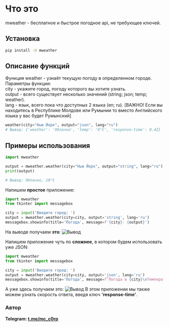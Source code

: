 # Что это

mweather - бесплатное и быстрое погодное api, не требующее ключей.

## Установка

```sh
pip install -U mweather
```

## Описание функций

Функция weather - узнаёт текущую погоду в определенном городе.  
Параметры функции:  
city - укажите город, погоду которого вы хотите узнать.  
output - всего существует несколько значений (string; json; temp; weather).  
lang - язык, всего пока что доступных 2 языка (en; ru). [ВАЖНО! Если вы находитесь в Республике Молдове или Румынии то вместо Английского языка у вас будет Румынский]  

```python
weather(city="Нью Йорк", output="json", lang="ru")
# Вывод: {'weather': 'Облачно', 'temp': '9°C', 'response-time': 0.42}
```

## Примеры использования

```python
import mweather

output = mweather.weather(city="Нью Йорк", output="string", lang="ru")
print(output)

# Вывод: Облачно, 10°C
```

Напишем **простое** приложение:

```python
import mweather
from tkinter import messagebox

city = input('Введите город: ')
output = mweather.weather(city=city, output='string', lang='ru')
messagebox.showinfo(title='Погода', message=f'{city}: {output}')
```
На выводе получаем **это**:
![Вывод](https://i.ibb.co/sbmk2KC/output-easy-app.png)

Напишем приложение чуть по **сложнее**, в котором будем использовать уже JSON:
```python
import mweather
from tkinter import messagebox

city = input('Введите город: ')
output = mweather.weather(city=city, output='json', lang='ru')
messagebox.showinfo(title='Погода', message=f'Погода в {city}\nТемпература: {output['temp']}.\nПогода: {output['weather']}.\nСкорость ответа: {output['response-time']}с.')
```
А уже здесь получаем это:
![Вывод](https://i.ibb.co/Hpz3TYd/output-hard-app.png)
В этом приложении мы также можем узнать скорость ответа, введя ключ **'response-time'**.

### Автор
**Telegram: [t.me/mc_c0rp](http://t.me/mc_c0rp "t.me/mc_c0rp")**